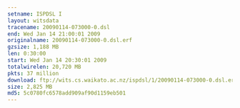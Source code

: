 ```yaml
---
setname: ISPDSL I
layout: witsdata
tracename: 20090114-073000-0.dsl
end: Wed Jan 14 21:00:01 2009
originalname: 20090114-073000-0.dsl.erf
gzsize: 1,188 MB
len: 0:30:00
start: Wed Jan 14 20:30:01 2009
totalwirelen: 20,720 MB
pkts: 37 million
download: ftp://wits.cs.waikato.ac.nz/ispdsl/1/20090114-073000-0.dsl.erf.gz
size: 2,825 MB
md5: 5c0780fc6578add909af90d1159eb501
---
```

